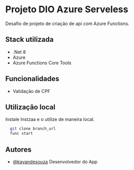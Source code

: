 
# Projeto DIO Azure Serveless

Desafio de projeto de criação de api com Azure Functions.


## Stack utilizada

- .Net 8
- Azure
- Azure Functions Core Tools


## Funcionalidades

- Validação de CPF 


## Utilização local

Instale Instzaa e o utilize de maneira local.

```bash
  git clone branch_url
  func start
```
    
## Autores

- [@kayandesouza](https://github.com/KayandeSouzaPereira) Desenvolvedor do App


